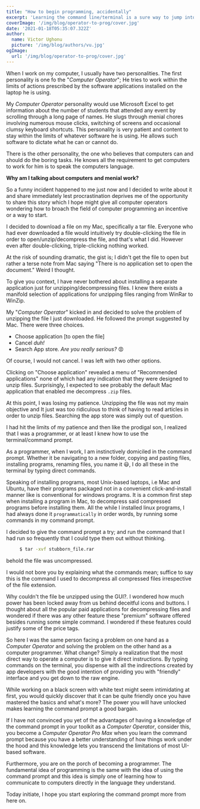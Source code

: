 ```yaml
---
title: "How to begin programming, accidentally"
excerpt: 'Learning the command line/terminal is a sure way to jump into the programming world'
coverImage: '/img/blog/operator-to-prog/cover.jpg'
date: '2021-01-18T05:35:07.322Z'
author:
  name: Victor Ughonu
  picture: '/img/blog/authors/vu.jpg'
ogImage:
  url: '/img/blog/operator-to-prog/cover.jpg'
---
```



When I work on my computer, I usually have two personalities. The first personality is one fo the "_Computer Operator_"; He tries to work within the limits of actions prescribed by the software applications installed on the laptop he is using. 

My _Computer Operator_ personality would use Microsoft Excel to get information about the number of students that attended any event by scrolling through a long page of names. He slugs through menial chores involving numerous mouse clicks, switching of screens and occasional clumsy keyboard shortcuts.
This personality is very patient and content to stay within the limits of whatever software he is using. He allows such software to dictate what he can or cannot do.

There is the other personality, the one who believes that computers can and should do the boring tasks. He knows all the requirement to get computers to work for him is to speak the computers language.

**Why am I talking about computers and menial work?**

So a funny incident happened to me just now and I decided to write about it and share immediately lest procrastination deprives me of the opportunity to share this story which I hope might give all computer operators wondering how to broach the field of computer programming an incentive or a way to start.

I decided to download a file on my Mac, specifically a tar file.
Everyone who had ever downloaded a file would intuitively try double-clicking the file in order to open/unzip/decompress the file, and that's what I did. However even after double-clicking, triple-clicking nothing worked.

At the risk of sounding dramatic, the gist is; I didn't get the file to open but rather a terse note from Mac saying "There is no application set to open the document." Weird I thought.

To give you context, I have never bothered about installing a separate application just for unzipping/decompressing files. I knew there exists a manifold selection of applications for unzipping files ranging from WinRar to WinZip.

My "_Computer Operator_" kicked in and decided to solve the problem of unzipping the file I just downloaded. He followed the prompt suggested by Mac. There were three choices.

* Choose application [to open the file]
* Cancel _duh!_
* Search App store. _Are you really serious?_ 😡

Of course, I would not cancel. I was left with two other options.

Clicking on "Choose application" revealed a menu of "Recommended applications" none of which had any indication that they were designed to unzip files.
Surprisingly, I expected to see probably the default Mac application that enabled me decompress `.zip` files.

At this point, I was losing my patience. Unzipping the file was not my main objective and It just was too ridiculous to think of having to read articles in order to unzip files.
Searching the app store was simply out of question.

I had hit the limits of my patience and then like the prodigal son, I realized that I was a programmer, or at least I knew how to use the terminal/command prompt.

As a programmer, when I work, I am instinctively domiciled in the command prompt.
Whether it be navigating to a new folder, copying and pasting files, installing programs, renaming files, you name it 😃, I do all these in the terminal by typing direct commands.

Speaking of installing programs, most Unix-based laptops, i.e Mac and Ubuntu, have their programs packaged not in a convenient click-and-install manner like is conventional for windows programs. It is a common first step when installing a program in Mac, to decompress said compressed programs before installing them. All the while I installed linux programs, I had always done it `programmatically` in order words, by running some commands in my command prompt.

I decided to give the command prompt a try; and run the command that I had run so frequently that I could type them out without thinking.

```bash
     $ tar -xvf stubborn_file.rar
```

behold the file was uncompressed.

I would not bore you by explaining what the commands mean; suffice to say this is the command I used to decompress all compressed files irrespective of the file extension.

Why couldn't the file be unzipped using the GUI?. I wondered how much power has been locked away from us behind deceitful icons and buttons.
I thought about all the popular paid applications for decompressing files and wondered if there was any other feature these "premium" software offered besides running some simple command. I wondered if these features could justify some of the price tags.

So here I was the same person facing a problem on one hand as a _Computer Operator_ and solving the problem on the other hand as a computer programmer. What change? Simply a realization that the most direct way to operate a computer is to give it direct instructions. By typing commands on the terminal, you dispense with all the indirections created by app developers with the good intention of providing you with "friendly" interface and you get down to the raw engine.

While working on a black screen with white text might seem intimidating at first, you would quickly discover that it can be quite friendly once you have mastered the basics and what's more? The power you will have unlocked makes learning the command prompt a good bargain.

If I have not convinced you yet of the advantages of having a knowledge of the command prompt in your toolkit as a _Computer Operator_, consider this, you become a _Computer Operator Pro Max_ when you learn the command prompt because you have a better understanding of how things work under the hood and this knowledge lets you transcend the limitations of most UI-based software. 

Furthermore, you are on the porch of becoming a programmer. The fundamental idea of programming is the same with the idea of using the command prompt and this idea is simply one of learning how to communicate to computers directly in the language they understand.

Today initiate, I hope you start exploring the command prompt more from here on.
